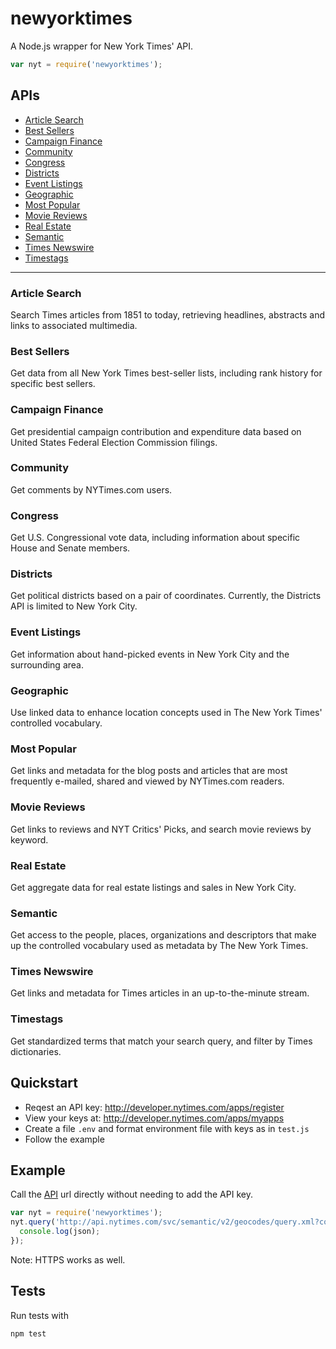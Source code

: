 # newyorktimes

A Node.js wrapper for New York Times' API.

```js
var nyt = require('newyorktimes');
```

## APIs

* [Article Search](#Article-Search)
* [Best Sellers](#Best-Sellers)
* [Campaign Finance](#Campaign-Finance)
* [Community](#Community)
* [Congress](#Congress)
* [Districts](#Districts)
* [Event Listings](#Event-Listings)
* [Geographic](#Geographic)
* [Most Popular](#Most-Popular)
* [Movie Reviews](#Movie-Reviews)
* [Real Estate](#Real-Estate)
* [Semantic](#Semantic)
* [Times Newswire](#Times-Newswire)
* [Timestags](#Timestags)

---

### <a name="Article-Search"></a>Article Search
Search Times articles from 1851 to today, retrieving headlines, abstracts and links to associated multimedia.

### <a name="Best-Sellers"></a>Best Sellers
Get data from all New York Times best-seller lists, including rank history for specific best sellers.

### <a name="Campaign-Finance"></a>Campaign Finance
Get presidential campaign contribution and expenditure data based on United States Federal Election Commission filings.

### <a name="Community"></a>Community
Get comments by NYTimes.com users.

### <a name="Congress"></a>Congress
Get U.S. Congressional vote data, including information about specific House and Senate members.

### <a name="Districts"></a>Districts
Get political districts based on a pair of coordinates. Currently, the Districts API is limited to New York City.

### <a name="Event-Listings"></a>Event Listings
Get information about hand-picked events in New York City and the surrounding area.

### <a name="Geographic"></a>Geographic
Use linked data to enhance location concepts used in The New York Times' controlled vocabulary.

### <a name="Most-Popular"></a>Most Popular
Get links and metadata for the blog posts and articles that are most frequently e-mailed, shared and viewed by NYTimes.com readers.

### <a name="Movie-Reviews"></a>Movie Reviews
Get links to reviews and NYT Critics' Picks, and search movie reviews by keyword.

### <a name="Real-Estate"></a>Real Estate
Get aggregate data for real estate listings and sales in New York City.

### <a name="Semantic"></a>Semantic
Get access to the people, places, organizations and descriptors that make up the controlled vocabulary used as metadata by The New York Times.

### <a name="Times-Newswire"></a>Times Newswire
Get links and metadata for Times articles in an up-to-the-minute stream.

### <a name="Timestags"></a>Timestags
Get standardized terms that match your search query, and filter by Times dictionaries.

## Quickstart

- Reqest an API key: http://developer.nytimes.com/apps/register
- View your keys at: http://developer.nytimes.com/apps/myapps
- Create a file `.env` and format environment file with keys as in `test.js`
- Follow the example

## Example

Call the [API](http://developer.nytimes.com/docs) url directly without needing to add the API key.

```js
var nyt = require('newyorktimes');
nyt.query('http://api.nytimes.com/svc/semantic/v2/geocodes/query.xml?country_code=US', function (err, json) {
  console.log(json);
});
```

Note: HTTPS works as well.

## Tests

Run tests with

```sh
npm test
```
